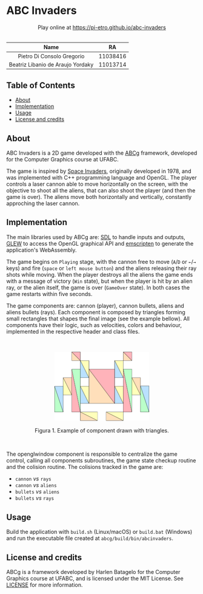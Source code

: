 # ABC Invaders

<div align="center">
    Play online at <a href="https://pi-etro.github.io/abc-invaders">https://pi-etro.github.io/abc-invaders</a>
</div>
<br>

|            Name                   |    RA    |
|:---------------------------------:|:--------:|
| Pietro Di Consolo Gregorio        | 11038416 |
| Beatriz Libanio de Araujo Yordaky | 11013714 |

## Table of Contents

* [About](#about)
* [Implementation](#implementation)
* [Usage](#usage)
* [License and credits](#license-and-credits)

## About

ABC Invaders is a 2D game developed with the [ABCg](https://github.com/hbatagelo/abcg) framework, developed for the Computer Graphics course at UFABC.

The game is inspired by [Space Invaders](https://en.wikipedia.org/wiki/Space_Invaders), originally developed in 1978, and was implemented with C++ programming language and OpenGL. The player controls a laser cannon able to move horizontally on the screen, with the objective to shoot all the aliens, that can also shoot the player (and then the game is over). The aliens move both horizontally and vertically, constantly approching the laser cannon.

## Implementation

The main libraries used by ABCg are: [SDL](https://www.libsdl.org/) to handle inputs and outputs, [GLEW](http://glew.sourceforge.net/) to access the OpenGL graphical API and [emscripten](https://emscripten.org/) to generate the application's WebAssembly.

The game begins on `Playing` stage, with the cannon free to move (`A`/`D` or `←`/`→` keys) and fire (`space` or `left mouse button`) and the aliens releasing their ray shots while moving. When the player destroys all the aliens the game ends with a message of victory (`Win` state), but when the player is hit by an alien ray, or the alien itself, the game is over (`GameOver` state). In both cases the game restarts within five seconds.

The game components are: cannon (player), cannon bullets, aliens and aliens bullets (rays). Each component is composed by triangles forming small rectangles that shapes the final image (see the example bellow). All components have their logic, such as velocities, colors and behaviour, implemented in the respective header and class files.

<br>
<p align="center">
  <img width="250" src="https://raw.githubusercontent.com/pi-etro/abc-invaders/main/img/component_example.svg">
</p>
<p align="center">Figura 1. Example of component drawn with triangles.</p>
<br>

The openglwindow component is responsible to centralize the game control, calling all components subroutines, the game state checkup routine and the colision routine. The colisions tracked in the game are:

- `cannon` _vs_ `rays`
- `cannon` _vs_ `aliens`
- `bullets` _vs_ `aliens`
- `bullets` _vs_ `rays`

## Usage

Build the application with `build.sh` (Linux/macOS) or `build.bat` (Windows) and run the executable file created at `abcg/build/bin/abcinvaders`.

## License and credits

ABCg is a framework developed by Harlen Batagelo for the Computer Graphics course at UFABC, and is licensed under the MIT License. See [LICENSE](https://github.com/hbatagelo/abcg/blob/main/LICENSE) for more information.
